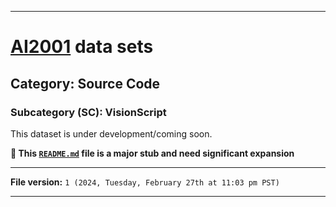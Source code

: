 
***

# [AI2001](https://github.com/seanpm2001/AI2001/) data sets

## Category: Source Code

### Subcategory (SC): VisionScript

This dataset is under development/coming soon.

**🌱️ This [`README.md`](/README.md) file is a major stub and need significant expansion**

***

**File version:** `1 (2024, Tuesday, February 27th at 11:03 pm PST)`

***
